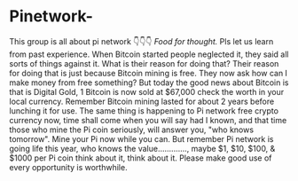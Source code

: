 # Pinetwork-
This group is all about  pi network  👇👇👇 *Food for thought.*   Pls let us learn from past experience. When Bitcoin started people neglected it, they said all sorts of things against it. What is their reason for doing that? Their reason for doing that is just because Bitcoin mining is free. They now ask how can I make money from free something? But today the good news about Bitcoin is that is Digital Gold, 1 Bitcoin is now sold at $67,000 check the worth in your local currency. Remember Bitcoin mining lasted for about 2 years before lunching it for use. The same thing is happening to Pi network free crypto currency now, time shall come when you will say had I known, and that time those who mine the Pi coin seriously, will answer you, "who knows tomorrow". Mine your Pi now while you can. But remember Pi network is going life this year,  who knows the value............., maybe $1, $10, $100, &amp; $1000 per Pi coin think about it, think about it. Please make good use of every opportunity is worthwhile. 
